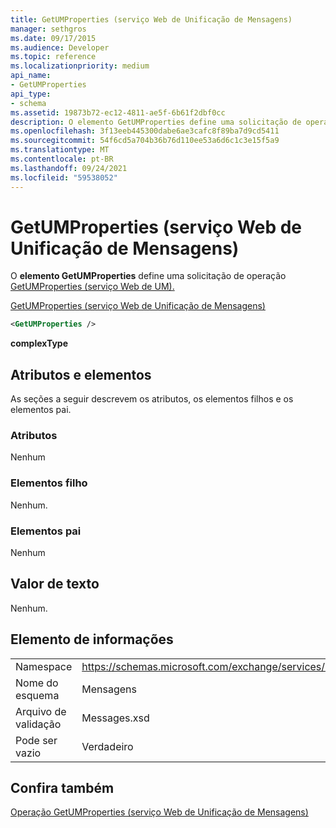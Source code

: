```yaml
---
title: GetUMProperties (serviço Web de Unificação de Mensagens)
manager: sethgros
ms.date: 09/17/2015
ms.audience: Developer
ms.topic: reference
ms.localizationpriority: medium
api_name:
- GetUMProperties
api_type:
- schema
ms.assetid: 19873b72-ec12-4811-ae5f-6b61f2dbf0cc
description: O elemento GetUMProperties define uma solicitação de operação GetUMProperties (serviço Web de UM).
ms.openlocfilehash: 3f13eeb445300dabe6ae3cafc8f89ba7d9cd5411
ms.sourcegitcommit: 54f6cd5a704b36b76d110ee53a6d6c1c3e15f5a9
ms.translationtype: MT
ms.contentlocale: pt-BR
ms.lasthandoff: 09/24/2021
ms.locfileid: "59538052"
---
```

# <a name="getumproperties-um-web-service"></a>GetUMProperties (serviço Web de Unificação de Mensagens)

O **elemento GetUMProperties** define uma solicitação de operação [GetUMProperties (serviço Web de UM).](getumproperties-operation-um-web-service.md) 
  
[GetUMProperties (serviço Web de Unificação de Mensagens)](getumproperties-um-web-service.md)
  
```xml
<GetUMProperties />
```

 **complexType**
## <a name="attributes-and-elements"></a>Atributos e elementos

As seções a seguir descrevem os atributos, os elementos filhos e os elementos pai.
  
### <a name="attributes"></a>Atributos

Nenhum
  
### <a name="child-elements"></a>Elementos filho

Nenhum.
  
### <a name="parent-elements"></a>Elementos pai

Nenhum
  
## <a name="text-value"></a>Valor de texto

Nenhum.
  
## <a name="element-information"></a>Elemento de informações

|||
|:-----|:-----|
|Namespace  <br/> |https://schemas.microsoft.com/exchange/services/2006/messages  <br/> |
|Nome do esquema  <br/> |Mensagens  <br/> |
|Arquivo de validação  <br/> |Messages.xsd  <br/> |
|Pode ser vazio  <br/> |Verdadeiro  <br/> |
   
## <a name="see-also"></a>Confira também



[Operação GetUMProperties (serviço Web de Unificação de Mensagens)](getumproperties-operation-um-web-service.md)

